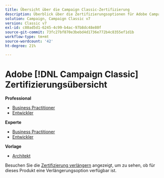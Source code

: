 ```yaml
---
title: Übersicht über die Campaign Classic-Zertifizierung
description: Überblick über die Zertifizierungsoptionen für Adobe Campaign Classic
solution: Campaign, Campaign Classic v7
version: Classic v7
exl-id: c80ad5d1-6245-4c99-b4ac-97b8dc48e80f
source-git-commit: 73fc27bf870e3bebd4d1736e772b4c8355ef1d1b
workflow-type: tm+mt
source-wordcount: '42'
ht-degree: 21%

---
```


# Adobe [!DNL Campaign Classic] Zertifizierungsübersicht

**Professional**

* [Business Practitioner](/help/certifications/acc/acc-p-business.md) <!--AD0-E329-->
* [Entwickler](/help/certifications/acc/acc-p-developer.md) <!--AD0-E331-->

**Experte**

* [Business Practitioner](/help/certifications/acc/acc-e-business.md) <!--AD0-E327-->
* [Entwickler](/help/certifications/acc/acc-e-developer.md) <!--AD0-E330-->

**Vorlage**

* [Architekt](/help/certifications/acc/acc-m-developer.md) <!--AD0-E328-->

Besuchen Sie die [Zertifizierung verlängern](/help/certifications/renew.md) angezeigt, um zu sehen, ob für dieses Produkt eine Verlängerungsoption verfügbar ist.
